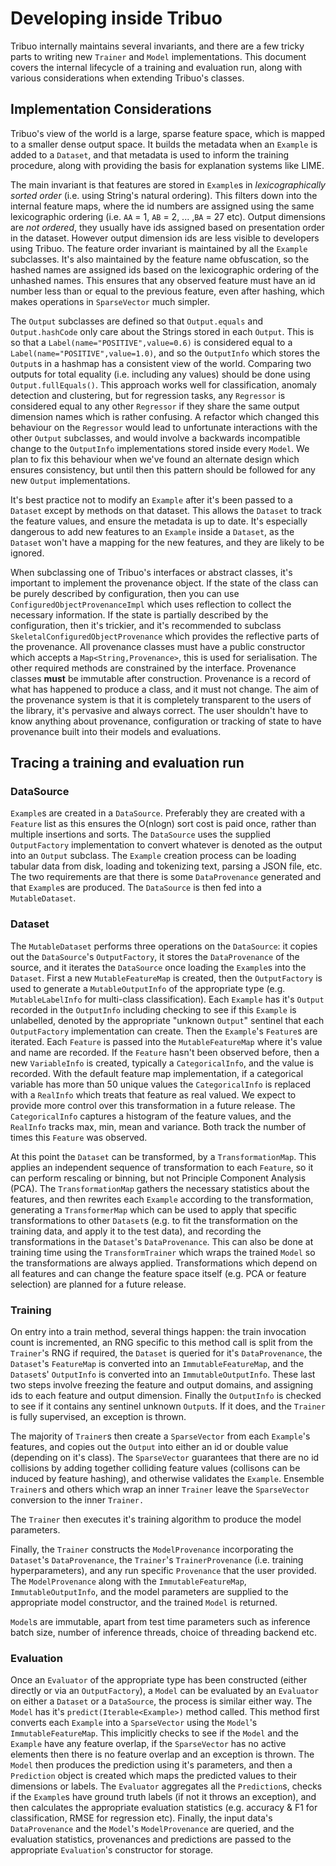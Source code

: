 # Developing inside Tribuo

Tribuo internally maintains several invariants, and there are a few tricky
parts to writing new `Trainer` and `Model` implementations. This document
covers the internal lifecycle of a training and evaluation run, along with
various considerations when extending Tribuo's classes.

## Implementation Considerations

Tribuo's view of the world is a large, sparse feature space, which is mapped to
a smaller dense output space. It builds the metadata when an `Example` is added
to a `Dataset`, and that metadata is used to inform the training procedure,
along with providing the basis for explanation systems like LIME.

The main invariant is that features are stored in `Example`s in
*lexicographically sorted order* (i.e. using String's natural ordering). This
filters down into the internal feature maps, where the id numbers are assigned
using the same lexicographic ordering (i.e. `AA` = 1, `AB` = 2, ... ,`BA` = 27
etc). Output dimensions are *not ordered*, they usually have ids assigned based
on presentation order in the dataset.  However output dimension ids are less
visible to developers using Tribuo. The feature order invariant is maintained
by all the `Example` subclasses. It's also maintained by the feature name
obfuscation, so the hashed names are assigned ids based on the lexicographic
ordering of the unhashed names. This ensures that any observed feature must
have an id number less than or equal to the previous feature, even after
hashing, which makes operations in `SparseVector` much simpler.

The `Output` subclasses are defined so that `Output.equals` and `Output.hashCode`
only care about the Strings stored in each `Output`. This is so that a 
`Label(name="POSITIVE",value=0.6)` is considered equal to a 
`Label(name="POSITIVE",value=1.0)`, and so the `OutputInfo` which stores
the `Output`s in a hashmap has a consistent view of the world. Comparing
two outputs for total equality (i.e. including any values) should be done
using `Output.fullEquals()`. This approach works well for classification,
anomaly detection and clustering, but for regression tasks, any `Regressor`
is considered equal to any other `Regressor` if they share the same
output dimension names which is rather confusing. A refactor which changed
this behaviour on the `Regressor` would lead to unfortunate interactions with
the other `Output` subclasses, and would involve a backwards incompatible change
to the `OutputInfo` implementations stored inside every `Model`. We plan to 
fix this behaviour when we've found an alternate design which ensures consistency,
but until then this pattern should be followed for any new
`Output` implementations. 

It's best practice not to modify an `Example` after it's been passed to a
`Dataset` except by methods on that dataset. This allows the `Dataset` to track
the feature values, and ensure the metadata is up to date. It's especially
dangerous to add new features to an `Example` inside a `Dataset`, as the
`Dataset` won't have a mapping for the new features, and they are likely to be
ignored.

When subclassing one of Tribuo's interfaces or abstract classes, it's important
to implement the provenance object. If the state of the class can be purely
described by configuration, then you can use `ConfiguredObjectProvenanceImpl`
which uses reflection to collect the necessary information. If the state is
partially described by the configuration, then it's trickier, and it's
recommended to subclass `SkeletalConfiguredObjectProvenance` which provides the
reflective parts of the provenance. All provenance classes must have a public
constructor which accepts a `Map<String,Provenance>`, this is used for
serialisation. The other required methods are constrained by the interface.
Provenance classes **must** be immutable after construction.  Provenance is a
record of what has happened to produce a class, and it must not change. The aim
of the provenance system is that it is completely transparent to the users of
the library, it's pervasive and always correct. The user shouldn't have to know
anything about provenance, configuration or tracking of state to have
provenance built into their models and evaluations.

## Tracing a training and evaluation run

### DataSource 
`Example`s are created in a `DataSource`. Preferably they are created with a
`Feature` list as this ensures the O(nlogn) sort cost is paid once, rather than
multiple insertions and sorts. The `DataSource` uses the supplied
`OutputFactory` implementation to convert whatever is denoted as the output
into an `Output` subclass. The `Example` creation process can be loading
tabular data from disk, loading and tokenizing text, parsing a JSON file, etc.
The two requirements are that there is some `DataProvenance` generated and that
`Example`s are produced. The `DataSource` is then fed into a `MutableDataset`.

### Dataset
The `MutableDataset` performs three operations on the `DataSource`: it copies
out the `DataSource`'s `OutputFactory`, it stores the `DataProvenance` of the
source, and it iterates the `DataSource` once loading the `Example`s into the
`Dataset`. First a new `MutableFeatureMap` is created, then the `OutputFactory`
is used to generate a `MutableOutputInfo` of the appropriate type (e.g.
`MutableLabelInfo` for multi-class classification).  Each `Example` has it's
`Output` recorded in the `OutputInfo` including checking to see if this
`Example` is unlabelled, denoted by the appropriate "unknown `Output`" sentinel
that each `OutputFactory` implementation can create. Then the `Example`'s
`Feature`s are iterated. Each `Feature` is passed into the `MutableFeatureMap`
where it's value and name are recorded. If the `Feature` hasn't been observed
before, then a new `VariableInfo` is created, typically a `CategoricalInfo`,
and the value is recorded. With the default feature map implementation, if a
categorical variable has more than 50 unique values the `CategoricalInfo` is
replaced with a `RealInfo` which treats that feature as real valued. We expect
to provide more control over this transformation in a future release. The
`CategoricalInfo` captures a histogram of the feature values, and the
`RealInfo` tracks max, min, mean and variance. Both track the number of times
this `Feature` was observed.

At this point the `Dataset` can be transformed, by a `TransformationMap`. This
applies an independent sequence of transformation to each `Feature`, so it can
perform rescaling or binning, but not Principle Component Analysis (PCA).  The
`TransformationMap` gathers the necessary statistics about the features, and
then rewrites each `Example` according to the transformation, generating a
`TransformerMap` which can be used to apply that specific transformations to
other `Dataset`s (e.g. to fit the transformation on the training data, and
apply it to the test data), and recording the transformations in the
`Dataset`'s `DataProvenance`. This can also be done at training time using the
`TransformTrainer` which wraps the trained `Model` so the transformations are
always applied.  Transformations which depend on all features and can change
the feature space itself (e.g. PCA or feature selection) are planned for a
future release. 

### Training
On entry into a train method, several things happen: the train invocation count
is incremented, an RNG specific to this method call is split from the
`Trainer`'s RNG if required, the `Dataset` is queried for it's
`DataProvenance`, the `Dataset`'s `FeatureMap` is converted into an
`ImmutableFeatureMap`, and the `Dataset`s' `OutputInfo` is converted into an
`ImmutableOutputInfo`. These last two steps involve freezing the feature and
output domains, and assigning ids to each feature and output dimension. Finally
the `OutputInfo` is checked to see if it contains any sentinel unknown
`Output`s. If it does, and the `Trainer` is fully supervised, an exception is
thrown.

The majority of `Trainer`s then create a `SparseVector` from each `Example`'s
features, and copies out the `Output` into either an id or double value
(depending on it's class). The `SparseVector` guarantees that there are no id
collisions by adding together colliding feature values (collisons can be
induced by feature hashing), and otherwise validates the `Example`. Ensemble
`Trainer`s and others which wrap an inner `Trainer` leave the `SparseVector`
conversion to the inner `Trainer.`

The `Trainer` then executes it's training algorithm to produce the model
parameters.

Finally, the `Trainer` constructs the `ModelProvenance` incorporating the
`Dataset`'s `DataProvenance`, the `Trainer`'s `TrainerProvenance` (i.e.
training hyperparameters), and any run specific `Provenance` that the user
provided. The `ModelProvenance` along with the `ImmutableFeatureMap`,
`ImmutableOutputInfo`, and the model parameters are supplied to the appropriate
model constructor, and the trained `Model` is returned.

`Model`s are immutable, apart from test time parameters such as inference batch
size, number of inference threads, choice of threading backend etc.

### Evaluation
Once an `Evaluator` of the appropriate type has been constructed (either
directly or via an `OutputFactory`), a `Model` can be evaluated by an
`Evaluator` on either a `Dataset` or a `DataSource`, the process is similar
either way. The `Model` has it's `predict(Iterable<Example>)` method called.
This method first converts each `Example` into a `SparseVector` using the
`Model`'s `ImmutableFeatureMap`. This implicitly checks to see if the `Model`
and the `Example` have any feature overlap, if the `SparseVector` has no active
elements then there is no feature overlap and an exception is thrown.  The
`Model` then produces the prediction using it's parameters, and then a
`Prediction` object is created which maps the predicted values to their
dimensions or labels. The `Evaluator` aggregates all the `Prediction`s, checks
if the `Example`s have ground truth labels (if not it throws an exception), and
then calculates the appropriate evaluation statistics (e.g. accuracy & F1 for
classification, RMSE for regression etc). Finally, the input data's
`DataProvenance` and the `Model`'s `ModelProvenance` are queried, and the
evaluation statistics, provenances and predictions are passed to the
appropriate `Evaluation`'s constructor for storage.
